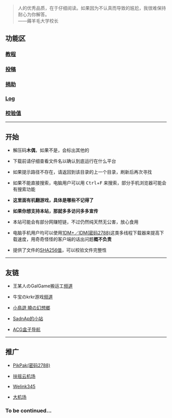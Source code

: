 >人的优秀品质，在于仔细阅读。如果因为不认真而导致的尴尬，我很难保持耐心为你解答。  
——薅羊毛大学校长

## 功能区

### **[教程](http://dd.ma/45h0s1Pe)**

### **[投稿](https://www.kugutsu.ml/Guest%20Upload)**

### **[捐助](http://dd.ma/WeAqj8yE)**

### **[Log](https://first-vise-159.notion.site/Log-a47ff5b33e214c049084578f620ad9fe)**

### **[校验值](http://dd.ma/QHxP2G3J)**

***

## 开始

+ 解压码**木偶**，如果不是，会标出其他的

+ 下载前请仔细查看文件名以确认到底运行在什么平台

+ 如果提示路径不存在，请返回到该目录的上一个目录，刷新后再次寻找

+ 如果不能直接搜索，电脑用户可以用 <kbd>Ctrl</kbd>+<kbd>F</kbd> 来搜索，部分手机浏览器可能会有搜索功能

+ **这里面有机翻游戏，具体是哪些不记得了**

+ **如果你想支持本站，那就多多访问多多宣传**

+ 本站可能会有部分网赚短链，不过仍然纯天然无公害，放心食用

+ 电脑手机用户均可以使用[1DM+／IDM(密码2788)](http://dd.ma/rHIBtToE)这类多线程下载器来提高下载速度，用奇奇怪怪的客户端的话出问题**概不负责**

+ 提供了文件的[SHA256值](http://dd.ma/QHxP2G3J)，可以校验文件完整性

***

## 友链

+ 王某人のGalGame搬运工[频道](https://t.me/gal_porter)

+ 牛宝のkrkr游戏[频道](https://t.me/kirikiroid2)

+ [小鳥遊 曉の幻想鄉](https://小鳥遊曉.cf)

+ [SadnAp的小站](https://sadnapma.glitch.me)

+ [ACG盒子导航](https://acgbox.link/)

***

## 推广

+ [PikPak(密码2788)](http://ctfile.木偶.cf/d/33898030-46128143-323c25?p=2788)

+ [扶摇云机场](http://v2fyy.com/#/register?code=ksEq8PtR)

+ [Welink345](https://t.me/welink345bot?start=SjE3EZVF)

+ [大机场](https://xn--mesr8b36x.net/#/register?code=m6Rjdzzn)

### To be continued...